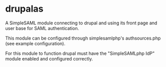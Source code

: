 # drupalas

A SimpleSAML module connecting to drupal and using its front page and user base for SAML authentication.

This module can be configured through simplesamlphp's authsources.php (see example configuration).



For this module to function drupal must have the "SimpleSAMLphp IdP" module enabled and configured correctly.
